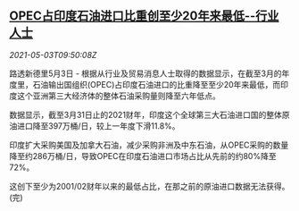 <!--1620036062000-->
[OPEC占印度石油进口比重创至少20年来最低--行业人士](https://cn.reuters.com/article/opec-oil-india-import-0503-idCNKBS2CK0MH)
------

<div><i>2021-05-03T09:50:08Z</i></div><p>路透新德里5月3日 - 根据从行业及贸易消息人士取得的数据显示，在截至3月的年度里，石油输出国组织(OPEC)占印度石油进口的比重降至至少20年来最低，而印度这个亚洲第三大经济体的整体石油采购量则降至六年低点。</p><p>数据显示，截至3月31日止的2021财年，印度这个全球第三大石油进口国的整体原油进口降至397万桶/日，较上一年度下滑11.8%。</p><p>印度扩大采购美国及加拿大石油，减少采购非洲及中东石油，从OPEC采购的数量降至约286万桶/日，导致OPEC在印度石油进口市场占比从先前的约80%降至72%。</p><p>这创下至少为2001/02财年以来的最低占比，在那之前的原油进口数据无法获得。(完)</p>
